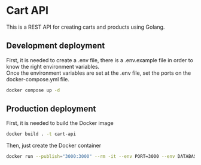 # Cart API

This is a REST API for creating carts and products using Golang.

## Development deployment

First, it is needed to create a .env file, there is a .env.example file in order to know the right environment variables.  
Once the environment variables are set at the .env file, set the ports on the docker-compose.yml file.

```bash
docker compose up -d
```

## Production deployment

First, it is needed to build the Docker image
```bash
docker build . -t cart-api
```

Then, just create the Docker container
```bash
docker run --publish="3000:3000" --rm -it --env PORT=3000 --env DATABASE=db.db cart-api
```